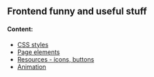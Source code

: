 ## Frontend funny and useful stuff

#### Content:
+ [CSS styles](css_styles/)
+ [Page elements](page_elements/)
+ [Resources - icons, buttons](icons_buttons/)
+ [Animation](animation/)

